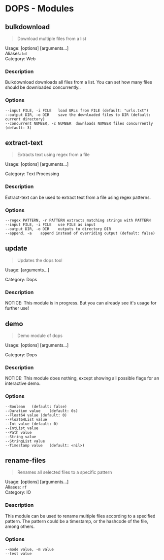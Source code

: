 # DOPS - Modules
## bulkdownload  

> Download multiple files from a list  

Usage:  [options] [arguments...]<br/>
Aliases: `bd`<br/>
Category: Web

 ### Description

Bulkdownload downloads all files from a list. 
You can set how many files should be downloaded concurrently..

### Options

```
--input FILE, -i FILE	load URLs from FILE (default: "urls.txt")
--output DIR, -o DIR	save the downloaded files to DIR (default: current directory)
--concurrent NUMBER, -c NUMBER	downloads NUMBER files concurrently (default: 3)
```

## extract-text  

> Extracts text using regex from a file  

Usage:  [options] [arguments...]<br/>

Category: Text Processing

 ### Description

Extract-text can be used to extract text from a file using regex patterns.

### Options

```
--regex PATTERN, -r PATTERN	extracts matching strings with PATTERN
--input FILE, -i FILE	use FILE as input
--output DIR, -o DIR	outputs to directory DIR
--append, -a	append instead of overriding output (default: false)
```

## update  

> Updates the dops tool  

Usage:  [arguments...]<br/>

Category: Dops

 ### Description

NOTICE: This module is in progress. But you can already see it's usage for further use!



## demo  

> Demo module of dops  

Usage:  [options] [arguments...]<br/>

Category: Dops

 ### Description

NOTICE: This module does nothing, except showing all possible flags for an interactive demo.

### Options

```
--Boolean	(default: false)
--Duration value	(default: 0s)
--Float64 value	(default: 0)
--Float64List value	
--Int value	(default: 0)
--IntList value	
--Path value	
--String value	
--StringList value	
--Timestamp value	(default: <nil>)
```

## rename-files  

> Renames all selected files to a specific pattern  

Usage:  [options] [arguments...]<br/>
Aliases: `rf`<br/>
Category: IO

 ### Description

This module can be used to rename multiple files according to a specified pattern.
The pattern could be a timestamp, or the hashcode of the file, among others.

### Options

```
--mode value, -m value	
--test value	
```
